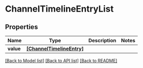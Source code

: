 # ChannelTimelineEntryList


## Properties
Name | Type | Description | Notes
------------ | ------------- | ------------- | -------------
**value** | [**[ChannelTimelineEntry]**](ChannelTimelineEntry.md) |  | 

[[Back to Model list]](../README.md#documentation-for-models) [[Back to API list]](../README.md#documentation-for-api-endpoints) [[Back to README]](../README.md)


